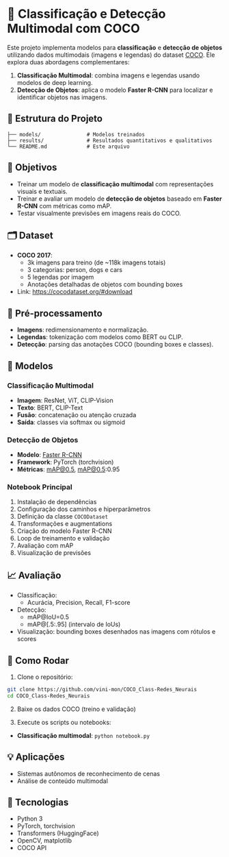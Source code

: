 # 🧠 Classificação e Detecção Multimodal com COCO

Este projeto implementa modelos para **classificação** e **detecção de objetos** utilizando dados multimodais (imagens e legendas) do dataset [COCO](https://cocodataset.org/). Ele explora duas abordagens complementares:

1. **Classificação Multimodal**: combina imagens e legendas usando modelos de deep learning.
2. **Detecção de Objetos**: aplica o modelo **Faster R-CNN** para localizar e identificar objetos nas imagens.

## 📁 Estrutura do Projeto

```
├── models/               # Modelos treinados
├── results/              # Resultados quantitativos e qualitativos
└── README.md             # Este arquivo
```

## 🎯 Objetivos

- Treinar um modelo de **classificação multimodal** com representações visuais e textuais.
- Treinar e avaliar um modelo de **detecção de objetos** baseado em **Faster R-CNN** com métricas como mAP.
- Testar visualmente previsões em imagens reais do COCO.

## 🗂️ Dataset

- **COCO 2017**:
  - 3k imagens para treino (de ~118k imagens totais)
  - 3 categorias: person, dogs e cars
  - 5 legendas por imagem
  - Anotações detalhadas de objetos com bounding boxes
- Link: https://cocodataset.org/#download

## 🔧 Pré-processamento

- **Imagens**: redimensionamento e normalização.
- **Legendas**: tokenização com modelos como BERT ou CLIP.
- **Detecção**: parsing das anotações COCO (bounding boxes e classes).

## 🧠 Modelos

### Classificação Multimodal

- **Imagem**: ResNet, ViT, CLIP-Vision
- **Texto**: BERT, CLIP-Text
- **Fusão**: concatenação ou atenção cruzada
- **Saída**: classes via softmax ou sigmoid

### Detecção de Objetos

- **Modelo**: [Faster R-CNN](https://arxiv.org/abs/1506.01497)
- **Framework**: PyTorch (torchvision)
- **Métricas**: mAP@0.5, mAP@0.5:0.95

### Notebook Principal

1. Instalação de dependências
2. Configuração dos caminhos e hiperparâmetros
3. Definição da classe `COCODataset`
4. Transformações e augmentations
5. Criação do modelo Faster R-CNN
6. Loop de treinamento e validação
7. Avaliação com mAP
8. Visualização de previsões

## 📈 Avaliação

- Classificação:
  - Acurácia, Precision, Recall, F1-score
- Detecção:
  - mAP@IoU=0.5
  - mAP@[.5:.95] (intervalo de IoUs)
- Visualização: bounding boxes desenhados nas imagens com rótulos e scores

## 🚀 Como Rodar

1. Clone o repositório:

```bash
git clone https://github.com/vini-mon/COCO_Class-Redes_Neurais
cd COCO_Class-Redes_Neurais
```

2. Baixe os dados COCO (treino e validação)

3. Execute os scripts ou notebooks:

- **Classificação multimodal**: `python notebook.py`

## 💡 Aplicações

- Sistemas autônomos de reconhecimento de cenas
- Análise de conteúdo multimodal

## 🧪 Tecnologias

- Python 3
- PyTorch, torchvision
- Transformers (HuggingFace)
- OpenCV, matplotlib
- COCO API